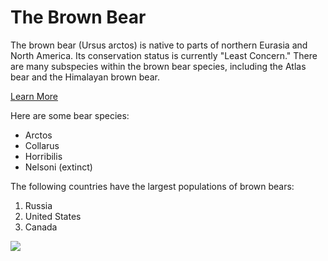 
<html>
<head>
<title>Animals Around the World</title>
</head>
<body>
<h1>The Brown Bear</h1>
<!-- A section that describes the brown bear -->
<p>The brown bear (Ursus arctos) is native to parts of northern Eurasia and North America. Its conservation status is currently "Least Concern." There are many subspecies within the brown bear species, including the Atlas bear and the Himalayan brown bear.</p>
<a href="https://en.wikipedia.org/wiki/Brown_bear">Learn More</a>
<p>Here are some bear species:</p>
<ul>
<li>Arctos</li>
<li>Collarus</li>
<li>Horribilis</li>
<li>Nelsoni (extinct)</li>
</ul>
<p>The following countries have the largest populations of brown bears:</p>
<ol>
<li>Russia</li>
<li>United States</li>
<li>Canada</li>
</ol>
<a href="#" target="_blank">
<img src="https://s3.amazonaws.com/codecademy-content/courses/web-101/web101-image_brownbear.jpg" /></a>
</body>
</html>

 

